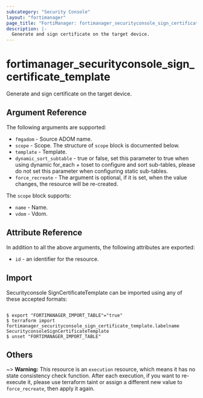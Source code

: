 ```yaml
---
subcategory: "Security Console"
layout: "fortimanager"
page_title: "FortiManager: fortimanager_securityconsole_sign_certificate_template"
description: |-
  Generate and sign certificate on the target device.
---
```


# fortimanager_securityconsole_sign_certificate_template
Generate and sign certificate on the target device.

## Argument Reference


The following arguments are supported:


* `fmgadom` - Source ADOM name.
* `scope` - Scope. The structure of `scope` block is documented below.
* `template` - Template.
* `dynamic_sort_subtable` - true or false, set this parameter to true when using dynamic for_each + toset to configure and sort sub-tables, please do not set this parameter when configuring static sub-tables.
* `force_recreate` - The argument is optional, if it is set, when the value changes, the resource will be re-created.

The `scope` block supports:

* `name` - Name.
* `vdom` - Vdom.


## Attribute Reference

In addition to all the above arguments, the following attributes are exported:
* `id` - an identifier for the resource.

## Import

Securityconsole SignCertificateTemplate can be imported using any of these accepted formats:
```

$ export "FORTIMANAGER_IMPORT_TABLE"="true"
$ terraform import fortimanager_securityconsole_sign_certificate_template.labelname SecurityconsoleSignCertificateTemplate
$ unset "FORTIMANAGER_IMPORT_TABLE"
```

## Others

~> **Warning:** This resource is an `execution` resource, which means it has no state consistency check function. After each execution, if you want to re-execute it, please use terraform taint or assign a different new value to `force_recreate`, then apply it again.
